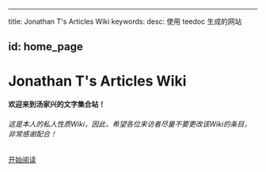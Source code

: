 
---
title: Jonathan T's Articles Wiki
keywords: 
desc: 使用 teedoc 生成的网站

id: home_page
---



<div>
    <h1><span>Jonathan T's Articles Wiki</span></h1>
    <h4>欢迎来到汤家兴的文字集合站！</h4>
    <h6>这是本人的私人性质Wiki，因此，希望各位来访者尽量不要更改该Wiki的条目，非常感谢配合！</h6>
</div>
<div id="big_btn_wrapper">
    <div class="big_btn">
        <a href="/start_reading/">开始阅读</a>
    </div>
</div>

